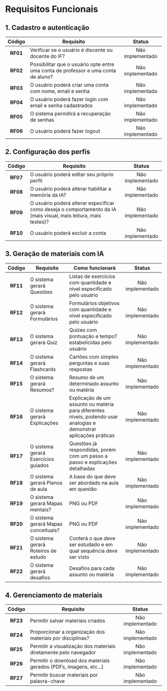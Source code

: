 # Requisitos Funcionais

## 1. Cadastro e autenticação

| Código | Requisito | Status |
| :----: | --------- | :----: |
| **RF01** | Verificar se o usuário é discente ou docente do IF? | Não implementado |
| **RF02** | Possibilitar que o usuário opte entre uma conta de professor e uma conta de aluno? | Não implementado |
| **RF03** | O usuário poderá criar uma conta com nome, email e senha | Não implementado |
| **RF04** | O usuário poderá fazer login com email e senha cadastrados | Não implementado |
| **RF05** | O sistema permitirá a recuperação de senhas | Não implementado |
| **RF06** | O usuário poderá fazer logout | Não implementado |

## 2. Configuração dos perfis

| Código  | Requisito | Status |
| :-----: | --------- | :----: |
| **RF07** | O usuário poderá editar seu próprio perfil | Não implementado |
| **RF08** | O usuário poderá alterar habilitar a memória da IA? | Não implementado |
| **RF09** | O usuário poderá alterar especificar como deseja o comportamento da IA (mais visual, mais leitura, mais testes)? | Não implementado |
| **RF10** | O usuário poderá excluir a conta | Não implementado |

## 3. Geração de materiais com IA

| Código | Requisito | Como funcionará | Status |
| :----: | --------- | --------------- | :----: |
| **RF11** | O sistema gerará Questões | Listas de exercícios com quantidade e nível especificado pelo usuário | Não implementado |
| **RF12** | O sistema gerará Formulários | Formulários objetivos com quantidade e nível especificado pelo usuário | Não implementado |
| **RF13** | O sistema gerará Quiz | Quizes com pontuação e tempo? estabelicidas pelo usuário | Não implementado |
| **RF14** | O sistema gerará Flashcards | Cartões com simples perguntas e suas respostas | Não implementado |
| **RF15** | O sistema gerará Resumos? | Resumo de um determinado assunto ou matéria | Não implementado |
| **RF16** | O sistema gerará Explicações | Explicação de um assunto ou matéria para diferentes níveis, podendo usar analogias e demonstrar aplicações práticas | Não implementado |
| **RF17** | O sistema gerará Exercícios guiados | Questões já respondidas, porém com um passo a passo e explicações detalhadas | Não implementado |
| **RF18** | O sistema gerará Planos de aula | A base do que deve ser abordado na aula em questão | Não implementado |
| **RF19** | O sistema gerará Mapas mentais? | PNG ou PDF | Não implementado |
| **RF20** | O sistema gerará Mapas conceituais? | PNG ou PDF | Não implementado |
| **RF21** | O sistema gerará Roteiros de estudo | Conterá o que deve ser estudado e em qual sequência deve ser visto | Não implementado |
| **RF22** | O sistema gerará desafios | Desafios para cada assunto ou matéria | Não implementado |

## 4. Gerenciamento de materiais

| Código | Requisito | Status |
| :----: | --------- | :----: |
| **RF23** | Permitir salvar materiais criados | Não implementado |
| **RF24** | Proporcionar a organização dos materiais por disciplinas? | Não implementado |
| **RF25** | Permitir a visualização dos materiais diretamente pelo navegador | Não implementado |
| **RF26** | Permitir o download dos materiais gerados (PDFs, imagens, etc...) | Não implementado |
| **RF27** | Permitir buscar materiais por palavra-chave | Não implementado |

